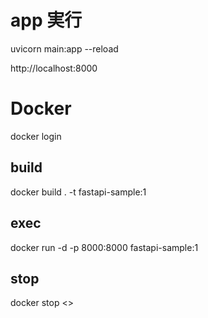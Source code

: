 # app 実行
uvicorn main:app --reload

http://localhost:8000


# Docker
docker login

## build
docker build . -t fastapi-sample:1

## exec
docker run -d -p 8000:8000 fastapi-sample:1 

## stop
docker stop <<CONTAINER ID>>


